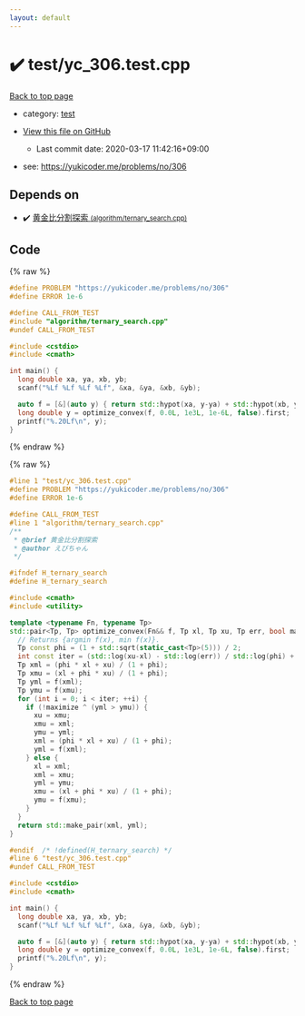 ```yaml
---
layout: default
---
```


<!-- mathjax config similar to math.stackexchange -->
<script type="text/javascript" async
  src="https://cdnjs.cloudflare.com/ajax/libs/mathjax/2.7.5/MathJax.js?config=TeX-MML-AM_CHTML">
</script>
<script type="text/x-mathjax-config">
  MathJax.Hub.Config({
    TeX: { equationNumbers: { autoNumber: "AMS" }},
    tex2jax: {
      inlineMath: [ ['$','$'] ],
      processEscapes: true
    },
    "HTML-CSS": { matchFontHeight: false },
    displayAlign: "left",
    displayIndent: "2em"
  });
</script>

<script type="text/javascript" src="https://cdnjs.cloudflare.com/ajax/libs/jquery/3.4.1/jquery.min.js"></script>
<script src="https://cdn.jsdelivr.net/npm/jquery-balloon-js@1.1.2/jquery.balloon.min.js" integrity="sha256-ZEYs9VrgAeNuPvs15E39OsyOJaIkXEEt10fzxJ20+2I=" crossorigin="anonymous"></script>
<script type="text/javascript" src="../../assets/js/copy-button.js"></script>
<link rel="stylesheet" href="../../assets/css/copy-button.css" />


# :heavy_check_mark: test/yc_306.test.cpp

<a href="../../index.html">Back to top page</a>

* category: <a href="../../index.html#098f6bcd4621d373cade4e832627b4f6">test</a>
* <a href="{{ site.github.repository_url }}/blob/master/test/yc_306.test.cpp">View this file on GitHub</a>
    - Last commit date: 2020-03-17 11:42:16+09:00


* see: <a href="https://yukicoder.me/problems/no/306">https://yukicoder.me/problems/no/306</a>


## Depends on

* :heavy_check_mark: <a href="../../library/algorithm/ternary_search.cpp.html">黄金比分割探索 <small>(algorithm/ternary_search.cpp)</small></a>


## Code

<a id="unbundled"></a>
{% raw %}
```cpp
#define PROBLEM "https://yukicoder.me/problems/no/306"
#define ERROR 1e-6

#define CALL_FROM_TEST
#include "algorithm/ternary_search.cpp"
#undef CALL_FROM_TEST

#include <cstdio>
#include <cmath>

int main() {
  long double xa, ya, xb, yb;
  scanf("%Lf %Lf %Lf %Lf", &xa, &ya, &xb, &yb);

  auto f = [&](auto y) { return std::hypot(xa, y-ya) + std::hypot(xb, yb-y); };
  long double y = optimize_convex(f, 0.0L, 1e3L, 1e-6L, false).first;
  printf("%.20Lf\n", y);
}

```
{% endraw %}

<a id="bundled"></a>
{% raw %}
```cpp
#line 1 "test/yc_306.test.cpp"
#define PROBLEM "https://yukicoder.me/problems/no/306"
#define ERROR 1e-6

#define CALL_FROM_TEST
#line 1 "algorithm/ternary_search.cpp"
/**
 * @brief 黄金比分割探索
 * @author えびちゃん
 */

#ifndef H_ternary_search
#define H_ternary_search

#include <cmath>
#include <utility>

template <typename Fn, typename Tp>
std::pair<Tp, Tp> optimize_convex(Fn&& f, Tp xl, Tp xu, Tp err, bool maximize = true) {
  // Returns {argmin f(x), min f(x)}.
  Tp const phi = (1 + std::sqrt(static_cast<Tp>(5))) / 2;
  int const iter = (std::log(xu-xl) - std::log(err)) / std::log(phi) + 1;
  Tp xml = (phi * xl + xu) / (1 + phi);
  Tp xmu = (xl + phi * xu) / (1 + phi);
  Tp yml = f(xml);
  Tp ymu = f(xmu);
  for (int i = 0; i < iter; ++i) {
    if (!maximize ^ (yml > ymu)) {
      xu = xmu;
      xmu = xml;
      ymu = yml;
      xml = (phi * xl + xu) / (1 + phi);
      yml = f(xml);
    } else {
      xl = xml;
      xml = xmu;
      yml = ymu;
      xmu = (xl + phi * xu) / (1 + phi);
      ymu = f(xmu);
    }
  }
  return std::make_pair(xml, yml);
}

#endif  /* !defined(H_ternary_search) */
#line 6 "test/yc_306.test.cpp"
#undef CALL_FROM_TEST

#include <cstdio>
#include <cmath>

int main() {
  long double xa, ya, xb, yb;
  scanf("%Lf %Lf %Lf %Lf", &xa, &ya, &xb, &yb);

  auto f = [&](auto y) { return std::hypot(xa, y-ya) + std::hypot(xb, yb-y); };
  long double y = optimize_convex(f, 0.0L, 1e3L, 1e-6L, false).first;
  printf("%.20Lf\n", y);
}

```
{% endraw %}

<a href="../../index.html">Back to top page</a>

